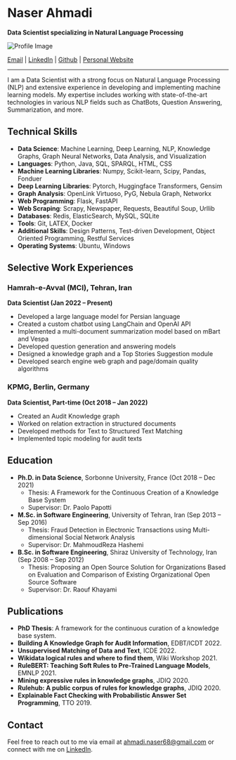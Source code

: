 # Naser Ahmadi

**Data Scientist specializing in Natural Language Processing**

![Profile Image](link_to_your_profile_image)

[Email](mailto:ahmadi.naser68@gmail.com) | [LinkedIn]([your_linkedin_profile](https://www.linkedin.com/in/naser-ahmadi-ab028419a/)) | [Github](https://github.com/naserahmadi) | [Personal Website](naserahmadi.github.io)

---

I am a Data Scientist with a strong focus on Natural Language Processing (NLP) and extensive experience in developing and implementing machine learning models. My expertise includes working with state-of-the-art technologies in various NLP fields such as ChatBots, Question Answering, Summarization, and more.

## Technical Skills

- **Data Science**: Machine Learning, Deep Learning, NLP, Knowledge Graphs, Graph Neural Networks, Data Analysis, and Visualization
- **Languages**: Python, Java, SQL, SPARQL, HTML, CSS
- **Machine Learning Libraries**: Numpy, Scikit-learn, Scipy, Pandas, Fonduer
- **Deep Learning Libraries**: Pytorch, Huggingface Transformers, Gensim
- **Graph Analysis**: OpenLink Virtuoso, PyG, Nebula Graph, Networkx
- **Web Programming**: Flask, FastAPI
- **Web Scraping**: Scrapy, Newspaper, Requests, Beautiful Soup, Urllib
- **Databases**: Redis, ElasticSearch, MySQL, SQLite
- **Tools**: Git, LATEX, Docker
- **Additional Skills**: Design Patterns, Test-driven Development, Object Oriented Programming, Restful Services
- **Operating Systems**: Ubuntu, Windows

## Selective Work Experiences

### Hamrah-e-Avval (MCI), Tehran, Iran
**Data Scientist (Jan 2022 – Present)**
- Developed a large language model for Persian language
- Created a custom chatbot using LangChain and OpenAI API
- Implemented a multi-document summarization model based on mBart and Vespa
- Developed question generation and answering models
- Designed a knowledge graph and a Top Stories Suggestion module
- Developed search engine web graph and page/domain quality algorithms

### KPMG, Berlin, Germany
**Data Scientist, Part-time (Oct 2018 – Jan 2022)**
- Created an Audit Knowledge graph
- Worked on relation extraction in structured documents
- Developed methods for Text to Structured Text Matching
- Implemented topic modeling for audit texts

## Education

- **Ph.D. in Data Science**, Sorbonne University, France (Oct 2018 – Dec 2021)
  - Thesis: A Framework for the Continuous Creation of a Knowledge Base System
  - Supervisor: Dr. Paolo Papotti
- **M.Sc. in Software Engineering**, University of Tehran, Iran (Sep 2013 – Sep 2016)
  - Thesis: Fraud Detection in Electronic Transactions using Multi-dimensional Social Network Analysis
  - Supervisor: Dr. MahmoudReza Hashemi
- **B.Sc. in Software Engineering**, Shiraz University of Technology, Iran (Sep 2008 – Sep 2012)
  - Thesis: Proposing an Open Source Solution for Organizations Based on Evaluation and Comparison of Existing Organizational Open Source Software
  - Supervisor: Dr. Raouf Khayami

## Publications

- **PhD Thesis**: A framework for the continuous curation of a knowledge base system.
- **Building A Knowledge Graph for Audit Information**, EDBT/ICDT 2022.
- **Unsupervised Matching of Data and Text**, ICDE 2022.
- **Wikidata logical rules and where to find them**, Wiki Workshop 2021.
- **RuleBERT: Teaching Soft Rules to Pre-Trained Language Models**, EMNLP 2021.
- **Mining expressive rules in knowledge graphs**, JDIQ 2020.
- **Rulehub: A public corpus of rules for knowledge graphs**, JDIQ 2020.
- **Explainable Fact Checking with Probabilistic Answer Set Programming**, TTO 2019.

## Contact

Feel free to reach out to me via email at [ahmadi.naser68@gmail.com](mailto:ahmadi.naser68@gmail.com) or connect with me on [LinkedIn](your_linkedin_profile).
